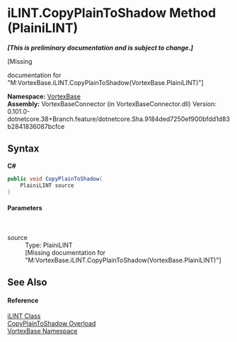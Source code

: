 # iLINT.CopyPlainToShadow Method (PlainiLINT)
 _**\[This is preliminary documentation and is subject to change.\]**_

\[Missing <summary> documentation for "M:VortexBase.iLINT.CopyPlainToShadow(VortexBase.PlainiLINT)"\]

**Namespace:**&nbsp;<a href="N_VortexBase.md">VortexBase</a><br />**Assembly:**&nbsp;VortexBaseConnector (in VortexBaseConnector.dll) Version: 0.101.0-dotnetcore.38+Branch.feature/dotnetcore.Sha.9184ded7250ef900bfdd1d83b2841836087bcfce

## Syntax

**C#**<br />
``` C#
public void CopyPlainToShadow(
	PlainiLINT source
)
```


#### Parameters
&nbsp;<dl><dt>source</dt><dd>Type: PlainiLINT<br />\[Missing <param name="source"/> documentation for "M:VortexBase.iLINT.CopyPlainToShadow(VortexBase.PlainiLINT)"\]</dd></dl>

## See Also


#### Reference
<a href="T_VortexBase_iLINT.md">iLINT Class</a><br /><a href="Overload_VortexBase_iLINT_CopyPlainToShadow.md">CopyPlainToShadow Overload</a><br /><a href="N_VortexBase.md">VortexBase Namespace</a><br />